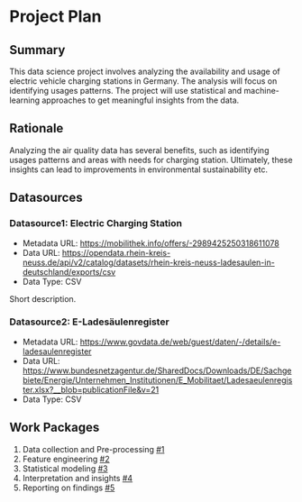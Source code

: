 # Project Plan

## Summary

<!-- Describe your data science project in max. 5 sentences. -->
This data science project involves analyzing the availability and usage of electric vehicle charging stations in Germany. The analysis will focus on identifying usages patterns. The project will use statistical and machine-learning approaches to get meaningful insights from the data.

## Rationale

<!-- Outline the impact of the analysis, e.g. which pains it solves. -->
Analyzing the air quality data has several benefits, such as identifying usages patterns and areas with needs for charging station. Ultimately, these insights can lead to improvements in environmental sustainability etc.

## Datasources

<!-- Describe each datasources you plan to use in a section. Use the prefic "DatasourceX" where X is the id of the datasource. -->

### Datasource1: Electric Charging Station
* Metadata URL: https://mobilithek.info/offers/-2989425250318611078
* Data URL: https://opendata.rhein-kreis-neuss.de/api/v2/catalog/datasets/rhein-kreis-neuss-ladesaulen-in-deutschland/exports/csv
* Data Type: CSV

Short description.

### Datasource2: E-Ladesäulenregister
* Metadata URL: https://www.govdata.de/web/guest/daten/-/details/e-ladesaulenregister
* Data URL: https://www.bundesnetzagentur.de/SharedDocs/Downloads/DE/Sachgebiete/Energie/Unternehmen_Institutionen/E_Mobilitaet/Ladesaeulenregister.xlsx?__blob=publicationFile&v=21
* Data Type: CSV

## Work Packages

<!-- List of work packages ordered sequentially, each pointing to an issue with more details. -->

1. Data collection and Pre-processing [#1][i1]
2. Feature engineering [#2][i2]
3. Statistical modeling [#3][i3]
4. Interpretation and insights [#4][i4]
5. Reporting on findings [#5][i5]

[i1]: https://github.com/mdhasanai/2023-amse-template/issues/1
[i2]: https://github.com/mdhasanai/2023-amse-template/issues/2
[i3]: https://github.com/mdhasanai/2023-amse-template/issues/3
[i4]: https://github.com/mdhasanai/2023-amse-template/issues/4
[i5]: https://github.com/mdhasanai/2023-amse-template/issues/5